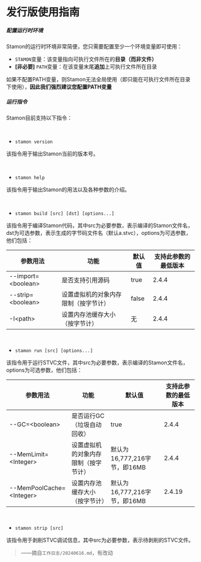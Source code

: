 # 发行版使用指南

##### 配置运行时环境

Stamon的运行时环境非常简便，您只需要配置至少一个环境变量即可使用：

* ``STAMON``变量：该变量指向可执行文件所在的**目录（而非文件）**
* **[非必要]** ``PATH``变量：在该变量末尾**追加**上可执行文件所在目录

如果不配置PATH变量，则Stamon无法全局使用（即只能在可执行文件所在目录下使用），**因此我们强烈建议您配置PATH变量**

##### 运行指令

Stamon目前支持以下指令：

<br>

* ``stamon version``

该指令用于输出Stamon当前的版本号。

<br>

* ``stamon help``

该指令用于输出Stamon的用法以及各种参数的介绍。

<br>

* ``stamon build [src] [dst] [options...]``

该指令用于编译Stamon代码，其中src为必要参数，表示编译的Stamon文件名，dst为可选参数，表示生成的字节码文件名（默认a.stvc），options为可选参数，他们包括：

|参数用法|功能|默认值|支持此参数的最低版本|
|-|-|-|-|
|--import=&lt;boolean&gt;|是否支持引用源码|true|2.4.4|
|--strip=&lt;boolean&gt;|设置虚拟机的对象内存限制（按字节计）|false|2.4.4|
|-I&lt;path&gt;|设置内存池缓存大小（按字节计）|无|2.4.4|

<br>

* ``stamon run [src] [options...]``

该指令用于运行STVC文件，其中src为必要参数，表示编译的Stamon文件名，options为可选参数，他们包括：

|参数用法|功能|默认值|支持此参数的最低版本|
|-|-|-|-|
|--GC=&lt;boolean&gt;|是否运行GC（垃圾自动回收）|true|2.4.4|
|--MemLimit=&lt;Integer&gt;|设置虚拟机的对象内存限制（按字节计）|默认为16,777,216字节，即16MB|2.4.4|
|--MemPoolCache=&lt;Integer&gt;|设置内存池缓存大小（按字节计）|默认为16,777,216字节，即16MB|2.4.19|

<br>

* ``stamon strip [src]``

该指令用于剥削STVC调试信息，其中src为必要参数，表示待剥削的STVC文件。

> ——摘自``工作日志/20240616.md``，有改动
